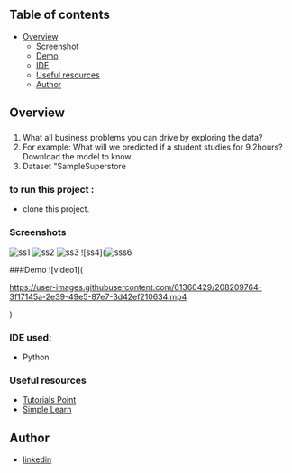 ## Table of contents

- [Overview](#overview)
  - [Screenshot](#screenshot)
  - [Demo](#demo)
  - [IDE](#IDE)
  - [Useful resources](#useful-resources)
  - [Author](#author)

## Overview

###
 <ol>
  <li>What all business problems you can drive by exploring the data?
  <li>For example: What will we predicted if a student studies for 9.2hours? 
    Download the model to know.
   <li>Dataset "SampleSuperstore

 
 </ol>

### to run this project :
  - clone this project.
### Screenshots
![ss1](https://user-images.githubusercontent.com/61360429/208198887-c9b77047-442c-452b-b326-cc149fd3ec0a.png)
![ss2](https://user-images.githubusercontent.com/61360429/208198907-7e528118-902d-4f71-817f-39bd312fbeb9.png)
![ss3](https://user-images.githubusercontent.com/61360429/208198928-60469802-1ba1-4892-b157-cb4748624820.png)
![ss4](![sss6](https://user-images.githubusercontent.com/61360429/208198980-b9f88867-1c51-4bba-8fd0-32c898eb9070.png)

###Demo
![video1](


https://user-images.githubusercontent.com/61360429/208209764-3f17145a-2e39-49e5-87e7-3d42ef210634.mp4



)


### IDE used:

- Python

### Useful resources

- [Tutorials Point](https://www.tutorialspoint.com/python_pandas/python_pandas_statistical_functions.htm)
- [Simple Learn ](https://www.simplilearn.com/tutorials/python-tutorial/data-visualization-in-python)

## Author

- [linkedin ](https://www.linkedin.com/in/mariam-mounier-a8b254192/)
